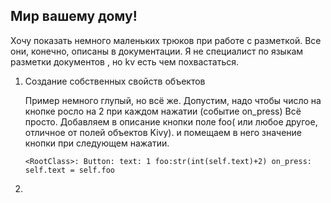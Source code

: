 ## Мир вашему дому!

Хочу показать  немного маленьких трюков при работе с разметкой.
Все они, конечно, описаны в документации. 
Я не специалист по языкам разметки документов , 
но kv есть чем похвастаться.

1.  Создание собственных свойств объектов
	
	Пример немного глупый, но всё же. Допустим,
	надо чтобы число на кнопке росло на 2
	при каждом нажатии (событие on_press)
	Всё просто. Добавляем в описание кнопки
	поле foo( или любое другое, отличное от полей объектов Kivy).
	и помещаем в него значение кнопки при следующем нажатии.
	 
	`
	<RootClass>:
		Button:
			text: 1
			foo:str(int(self.text)+2)
			on_press: self.text = self.foo
	`
	
2.	
